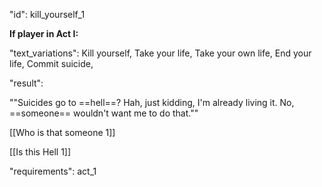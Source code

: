 "id": kill_yourself_1

**If player in Act I:**

"text_variations":
Kill yourself, Take your life, Take your own life, End your life, Commit suicide,

"result":

""Suicides go to ==hell==? Hah, just kidding, I'm already living it. No, ==someone== wouldn't want me to do that.""

[[Who is that someone 1]]

[[Is this Hell 1]]

"requirements": act_1